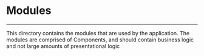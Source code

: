 # Modules

---

This directory contains the modules that are used by the application.
The modules are comprised of Components, and should contain business logic and 
not large amounts of presentational logic
